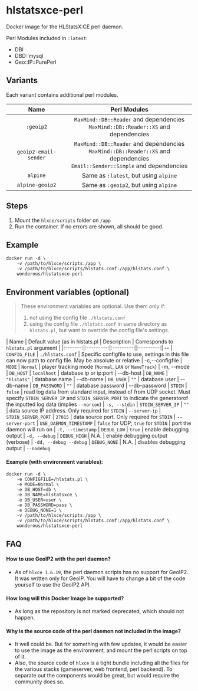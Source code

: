 # hlstatsxce-perl
Docker image for the HLStatsX:CE perl daemon.

Perl Modules included in `:latest`:
- DBI
- DBD::mysql
- Geo::IP::PurePerl


## Variants

Each variant contains additional perl modules.

| Name | Perl Modules |
|:-------:|:---------:|
| `:geoip2` | `MaxMind::DB::Reader` and dependencies<br> `MaxMind::DB::Reader::XS` and dependencies
| `geoip2-email-sender` | `MaxMind::DB::Reader` and dependencies<br> `MaxMind::DB::Reader::XS` and dependencies<br> `Email::Sender::Simple` and dependencies
| `alpine` | Same as `:latest`, but using `alpine`
| `alpine-geoip2` | Same as `:geoip2`, but using `alpine`


## Steps

1. Mount the `hlxce/scripts` folder on `/app`
2. Run the container. If no errors are shown, all should be good.



## Example

```
docker run -d \
    -v /path/to/hlxce/scripts:/app \
    -v /path/to/hlxce/scripts/hlstats.conf:/app/hlstats.conf \
    wonderous/hlstatsxce-perl
```


## Environment variables (optional)

> These environment variables are optional. Use them only if:
> 1) not using the config file `./hlstats.conf`
> 2) using the config file `./hlstats.conf` in same directory as `hlstats.pl`, but want to override the config file's settings.

| Name | Default value (as in hlstats.pl | Description | Corresponds to `hlstats.pl` argument |
|:-------:|:---------:|:---------:|:---------:| --
| `CONFIG_FILE` | `./hlstats.conf` | Specific configfile to use, settings in this file can now path to config file. May be absolute or relative | -c,--configfile
| `MODE` | `Normal` | player tracking mode (`Normal`, `LAN` or `NameTrack`) | -m, --mode
| `DB_HOST` | `localhost` | database ip or ip:port | --db-host
| `DB_NAME` | `"hlstats"` | database name | --db-name
| `DB_USER` | `""` | database user | --db-name
| `DB_PASSWORD` | `""` | database password | --db-password
| `STDIN` | `false` | read log data from standard input, instead of from UDP socket. Must specify `STDIN_SERVER_IP` and `STDIN_SERVER_PORT` to indicate the generatorof the inputted log data (implies `--norcon`) | `-s, --stdin`
| `STDIN_SERVER_IP` | `""` | data source IP address. Only required for `STDIN` | `--server-ip`
| `STDIN_SERVER_PORT` | `27015` | data source port. Only required for `STDIN` | `--server-port`
| `USE_DAEMON_TIMESTAMP` | `false` for UDP; `true` for `STDIN` | port the daemon will run on | `-t, --timestamp`
| `DEBUG_LOW` | `true` | enable debugging output | `-d, --debug`
| `DEBUG_HIGH` | N.A. | enable debugging output (verbose) | `-dd, --debug --debug`
| `DEBUG_NONE` | N.A. | disables debugging output | `--nodebug`

#### Example (with environment variables):

```
docker run -d \
    -e CONFIGFILE=/hlstats.pl \
    -e MODE=Normal \
    -e DB_HOST=db \
    -e DB_NAME=hlstatsxce \
    -e DB_USER=user \
    -e DB_PASSWORD=pass \
    -e DEBUG_NONE=1 \
    -v /path/to/hlxce/scripts:/app \
    -v /path/to/hlxce/scripts/hlstats.conf:/app/hlstats.conf \
    wonderous/hlstatsxce-perl
```


## FAQ

#### How to use GeoIP2 with the perl daemon?
 - As of `hlxce 1.6.19`, the perl daemon scripts has no support for GeoIP2. It was written only for GeoIP. You will have to change a bit of the code yourself to use the GeoIP2 API.

#### How long will this Docker Image be supported?
 - As long as the repository is not marked deprecated, which should not happen.

#### Why is the source code of the perl daemon not included in the image?
 - It well could be. But for something with few updates, it would be easier to use the image as the environment, and mount the perl scripts on top of it.
 - Also, the source code of `hlxce` is a tight bundle including all the files for the various stacks (gameserver, web frontend, perl backend). To separate out the components would be great, but would require the community does so.